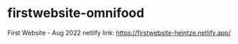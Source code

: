 # firstwebsite-omnifood
 First Website - Aug 2022
netlify link: https://firstwebsite-heintze.netlify.app/
